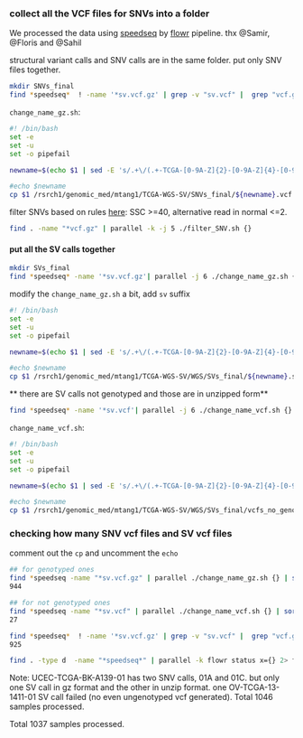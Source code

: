 ### collect all the VCF files for SNVs into a folder
We processed the data using [speedseq](https://github.com/hall-lab/speedseq) by [flowr](https://github.com/sahilseth/flowr) pipeline.
thx @Samir, @Floris and @Sahil

structural variant calls and SNV calls are in the same folder. put only SNV files together.

```bash
mkdir SNVs_final
find *speedseq*  ! -name '*sv.vcf.gz' | grep -v "sv.vcf" |  grep "vcf.gz$" | parallel -j 6 ./change_name_gz.sh {}
```

`change_name_gz.sh`: 

```bash
#! /bin/bash
set -e
set -u
set -o pipefail

newname=$(echo $1 | sed -E 's/.+\/(.+-TCGA-[0-9A-Z]{2}-[0-9A-Z]{4}-[0-9]{2})-.+/\1/')

#echo $newname
cp $1 /rsrch1/genomic_med/mtang1/TCGA-WGS-SV/SNVs_final/${newname}.vcf.gz
```

filter SNVs based on rules [here](https://github.com/crazyhottommy/DNA-seq-analysis/blob/master/speedseq_sv_filter.md#for-snvs): SSC >=40, alternative read in normal <=2.

```bash
find . -name "*vcf.gz" | parallel -k -j 5 ./filter_SNV.sh {}
```

#### put all the SV calls together

```bash
mkdir SVs_final
find *speedseq* -name '*sv.vcf.gz'| parallel -j 6 ./change_name_gz.sh {}
```
modify the `change_name_gz.sh` a bit, add `sv` suffix

```bash
#! /bin/bash
set -e
set -u
set -o pipefail

newname=$(echo $1 | sed -E 's/.+\/(.+-TCGA-[0-9A-Z]{2}-[0-9A-Z]{4}-[0-9]{2})-.+/\1/')

#echo $newname
cp $1 /rsrch1/genomic_med/mtang1/TCGA-WGS-SV/WGS/SVs_final/${newname}.sv.vcf.gz
```
** there are SV calls not genotyped and those are in unzipped form**

```bash
find *speedseq* -name '*sv.vcf'| parallel -j 6 ./change_name_vcf.sh {}
```
`change_name_vcf.sh`:

```bash
#! /bin/bash
set -e
set -u
set -o pipefail

newname=$(echo $1 | sed -E 's/.+\/(.+-TCGA-[0-9A-Z]{2}-[0-9A-Z]{4}-[0-9]{2})-.+/\1/')

#echo $newname
cp $1 /rsrch1/genomic_med/mtang1/TCGA-WGS-SV/WGS/SVs_final/vcfs_no_genotypes/${newname}.sv.vcf
```



### checking how many SNV vcf files and SV vcf files

comment out the `cp` and uncomment the `echo`

```bash
## for genotyped ones
find *speedseq -name "*sv.vcf.gz" | parallel ./change_name_gz.sh {} | sort | uniq | wc -l
944

## for not genotyped ones
find *speedseq -name "*sv.vcf" | parallel ./change_name_vcf.sh {} | sort | uniq | wc -l
27

find *speedseq*  ! -name '*sv.vcf.gz' | grep -v "sv.vcf" |  grep "vcf.gz$" | parallel -j 6 ./change_name_gz.sh {} | sort | uniq | wc -l
925

find . -type d  -name "*speedseq*" | parallel -k flowr status x={} 2> flowr_status_all.txt

```

Note:
UCEC-TCGA-BK-A139-01 has two SNV calls, 01A and 01C. but only one SV call in gz format and the other in unzip format.
one OV-TCGA-13-1411-01 SV call failed (no even ungenotyped vcf generated). Total 1046 samples processed.

Total 1037 samples processed.
